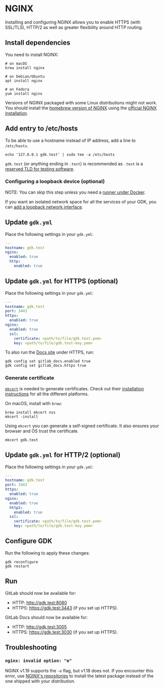 # NGINX

Installing and configuring NGINX allows you to enable HTTPS (with SSL/TLS), HTTP/2 as
well as greater flexibility around HTTP routing.

## Install dependencies

You need to install NGINX:

```shell
# on macOS
brew install nginx

# on Debian/Ubuntu
apt install nginx

# on Fedora
yum install nginx
```

Versions of NGINX packaged with some Linux distributions might not work.
You should install the [homebrew version of NGINX](https://formulae.brew.sh/formula/nginx) using
the [official NGINX installation](https://www.nginx.com/resources/wiki/start/topics/tutorials/install/).

## Add entry to /etc/hosts

To be able to use a hostname instead of IP address, add a line to
`/etc/hosts`.

```shell
echo '127.0.0.1 gdk.test' | sudo tee -a /etc/hosts
```

`gdk.test` (or anything ending in `.test`) is recommended as `.test` is a
[reserved TLD for testing software](https://en.wikipedia.org/wiki/.test).

### Configuring a loopback device (optional)

NOTE:
You can skip this step unless you need a [runner under Docker](runner.md#docker-configuration).

If you want an isolated network space for all the services of your
GDK, you can [add a loopback network interface](local_network.md).

## Update `gdk.yml`

Place the following settings in your `gdk.yml`:

```yaml
---
hostname: gdk.test
nginx:
  enabled: true
  http:
    enabled: true
```

## Update `gdk.yml` for HTTPS (optional)

Place the following settings in your `gdk.yml`:

```yaml
---
hostname: gdk.test
port: 3443
https:
  enabled: true
nginx:
  enabled: true
  ssl:
    certificate: <path/to/file/gdk.test.pem>
    key: <path/to/file/gdk.test-key.pem>
```

To also run the [Docs site](gitlab_docs.md) under HTTPS, run:

```shell
gdk config set gitlab_docs.enabled true
gdk config set gitlab_docs.https true
```

### Generate certificate

[`mkcert`](https://github.com/FiloSottile/mkcert) is needed to generate certificates.
Check out their [installation instructions](https://github.com/FiloSottile/mkcert#installation)
for all the different platforms.

On macOS, install with `brew`:

```shell
brew install mkcert nss
mkcert -install
```

Using `mkcert` you can generate a self-signed certificate. It also
ensures your browser and OS trust the certificate.

```shell
mkcert gdk.test
```

## Update `gdk.yml` for HTTP/2 (optional)

Place the following settings in your `gdk.yml`:

```yaml
---
hostname: gdk.test
port: 3443
https:
  enabled: true
nginx:
  enabled: true
  http2:
    enabled: true
  ssl:
    certificate: <path/to/file/gdk.test.pem>
    key: <path/to/file/gdk.test-key.pem>
```

## Configure GDK

Run the following to apply these changes:

```shell
gdk reconfigure
gdk restart
```

## Run

GitLab should now be available for:

- HTTP: <http://gdk.test:8080>
- HTTPS: <https://gdk.test:3443> (if you set up HTTPS).

GitLab Docs should now be available for:

- HTTP: <http://gdk.test:3005>
- HTTPS: <https://gdk.test:3030> (if you set up HTTPS).

## Troubleshooting

### `nginx: invalid option: "e"`

NGINX v1.19 supports the `-e` flag, but v1.18 does not. If you encounter this
error, use [NGINX's repositories](https://nginx.org/en/linux_packages.html)
to install the latest package instead of the one shipped with your distribution.
